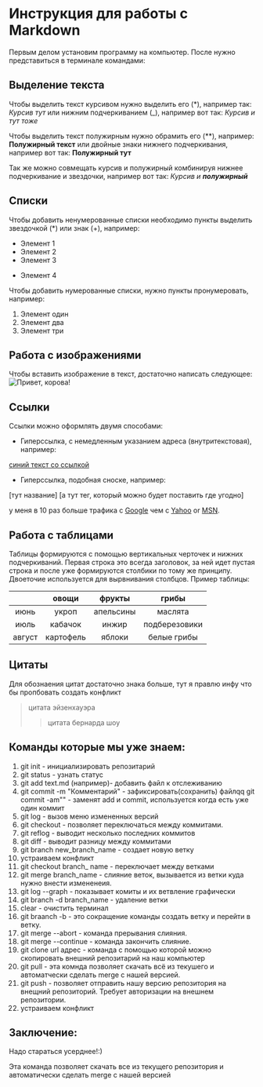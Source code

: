 # Инструкция для работы с Markdown

Первым делом установим программу на компьютер. После нужно представиться в терминале командами:



## Выделение текста

Чтобы выделить текст курсивом нужно выделить его (*),
например так: *Курсив тут* или нижним подчеркиванием (_), например вот так: _Курсив и тут тоже_

Чтобы выделить текст полужирным нужно обрамить его (**), например:  **Полужирный текст** или двойные знаки нижнего подчеркивания, например вот так: __Полужирный тут__

Так же можно совмещать курсив и полужирный комбинируя нижнее подчеркивание и звездочки, например вот так:
_Курсив и **полужирный**_

## Списки

Чтобы добавить ненумерованные списки необходимо пункты выделить звездочкой (*) или знак (+), например:

* Элемент 1
* Элемент 2
* Элемент 3
+ Элемент 4


Чтобы добавить нумерованные списки, нужно пункты пронумеровать, например:

1. Элемент один
2. Элемент два
3. Элемент три

## Работа с изображениями

Чтобы вставить изображение в текст, достаточно написать следующее: ![Привет, корова!](cow.jpg)

## Ссылки

Ссылки можно оформлять двумя способами:

* Гиперссылка, с немедленным указанием адреса (внутритекстовая), например:

[синий текст со ссылкой](https://gist.github.com/Jekins/2bf2d0638163f1294637#Links "а тут комментарий")

* Гиперссылка, подобная сноске, например:

[тут название] [а тут тег, который можно будет поставить где угодно]

у меня в 10 раз больше трафика с [Google][1] чем с
[Yahoo][2] or [MSN][3].

[1]: http://google.com/        "Google"
[2]: http://search.yahoo.com/  "Yahoo Search"
[3]: http://search.msn.com/    "MSN Search"

## Работа с таблицами

Таблицы формируются с помощью вертикальных черточек и нижних подчеркиваний. Первая строка это всегда заголовок, за ней идет пустая строка и после уже формируются столбики по тому же принципу. Двоеточие используется для вырвнивания столбцов. Пример таблицы:

|          | овощи | фрукты | грибы |
|:-----------:|:-----------:|:-----------:|:--------:|
|июнь|укроп| апельсины| маслята|
|июль|кабачок| инжир| подберезовики|
|август|картофель| яблоки| белые грибы|

## Цитаты
Для обознаения цитат достаточно знака больше, тут я правлю инфу что бы пропбовать создать конфликт

> цитата эйзенхауэра
>> цитата бернарда шоу


## Команды которые мы уже знаем:

1. git init - инициализировать репозитарий
2. git status - узнать статус
3. git add text.md (например)- добавить файл к отслеживанию
2. git commit -m "Комментарий" - зафиксировать(сохранить) файлqq
   git commit -am"" - заменят add и commit, используется когда есть уже один коммит
5. git log - вызов меню измененных версий
6. git checkout - позволяет переключаться между коммитами.
7. git reflog - выводит несколько последних коммитов
8. git diff - выводит разницу между коммитами
9. git branch new_branch_name - создает новую ветку
10. устраиваем конфликт
11. git checkout branch_ name - переключает между ветками
1210. git merge branch_name - слияние веток, вызывается из ветки куда нужно внести измененеия.
13. git log --graph - показывает комиты и их ветвление графически
14. git branch -d branch_name - удаление ветки
15. clear - очистить терминал
16. git braanch -b - это сокращение команды создать ветку и перейти в ветку.
17. git merge --abort - команда прерывания слияния.
18. git merge --continue - команда закончить слияние.
19. git clone url адрес - команда с помощью которой можно      скопировать внешний репозитарий на наш компьютер
20. git pull - эта комнда позволяет скачать всё из текушего и автоматчески сделать merge с нашей версией.
21. git push - позволяет отправить нашу версию репозитория на внещний репозиторий. Требует авторизации на внешнем репозитории.
16. устраиваем конфликт

## Заключение:

Надо стараться усерднее!:)


Эта команда позволяет скачать все из  текущего       репозитория и автоматически сделать merge с нашей версией 